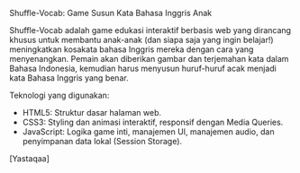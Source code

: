 Shuffle-Vocab: Game Susun Kata Bahasa Inggris Anak

Shuffle-Vocab adalah game edukasi interaktif berbasis web yang dirancang khusus untuk membantu anak-anak (dan siapa saja yang ingin belajar!) meningkatkan kosakata bahasa Inggris mereka dengan cara yang menyenangkan. Pemain akan diberikan gambar dan terjemahan kata dalam Bahasa Indonesia, kemudian harus menyusun huruf-huruf acak menjadi kata Bahasa Inggris yang benar.

Teknologi yang digunakan:
* HTML5: Struktur dasar halaman web.
* CSS3: Styling dan animasi interaktif, responsif dengan Media Queries.
* JavaScript: Logika game inti, manajemen UI, manajemen audio, dan penyimpanan data lokal (Session Storage).

[Yastaqaa]
